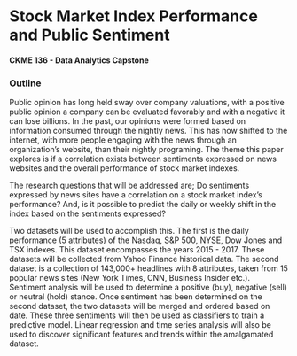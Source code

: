 # Stock Market Index Performance and Public Sentiment
#### CKME 136 - Data Analytics Capstone

### Outline

Public opinion has long held sway over company valuations, with a positive public opinion a company can be evaluated favorably and with a negative it can lose billions. In the past, our opinions were formed based on information consumed through the nightly news. This has now shifted to the internet, with more people engaging with the news through an organization’s website, than their nightly programing. The theme this paper explores is if a correlation exists between sentiments expressed on news websites and the overall performance of stock market indexes.

The research questions that will be addressed are; Do sentiments expressed by news sites have a correlation on a stock market index’s performance? And, is it possible to predict the daily or weekly shift in the index based on the sentiments expressed? 

Two datasets will be used to accomplish this. The first is the daily performance (5 attributes) of the Nasdaq, S&P 500, NYSE, Dow Jones and TSX indexes. This dataset encompasses the years 2015 - 2017. These datasets will be collected from Yahoo Finance historical data. The second dataset is a collection of 143,000+ headlines with 8 attributes, taken from 15 popular news sites (New York Times, CNN, Business Insider etc.). Sentiment analysis will be used to determine a positive (buy), negative (sell) or neutral (hold) stance. Once sentiment has been determined on the second dataset, the two datasets will be merged and ordered based on date. These three sentiments will then be used as classifiers to train a predictive model. Linear regression and time series analysis will also be used to discover significant features and trends within the amalgamated dataset.



